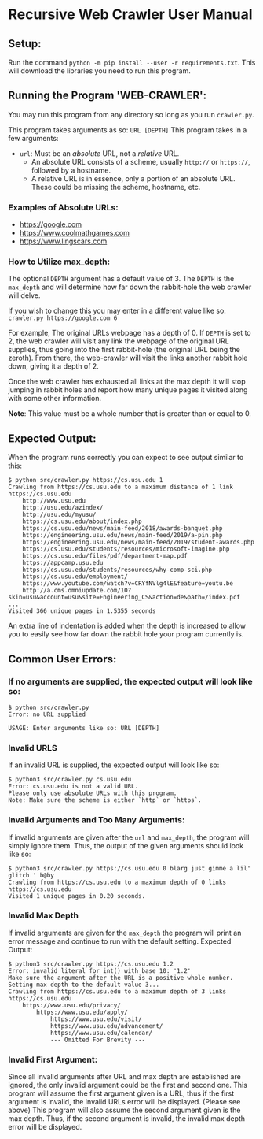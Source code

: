 # Recursive Web Crawler User Manual

## Setup:
Run the command `python -m pip install --user -r requirements.txt`. 
This will download the libraries you need to run this program.

## Running the Program 'WEB-CRAWLER':
You may run this program from any directory so long as you run `crawler.py`.

This program takes arguments as so: `URL [DEPTH]`
This program takes in a few arguments:
* `url`: Must be an *absolute* URL, not a *relative* URL.
  * An absolute URL consists of a scheme, usually `http://` or `https://`, followed by a hostname.
  * A relative URL is in essence, only a portion of an absolute URL. These could be missing the scheme, hostname, etc.

### Examples of Absolute URLs:
* https://google.com
* https://www.coolmathgames.com
* https://www.lingscars.com

### How to Utilize max_depth:
The optional `DEPTH` argument has a default value of 3.
The `DEPTH` is the `max_depth` and will determine how far down the rabbit-hole the web crawler will delve.

If you wish to change this you may enter in a different value like so:
`crawler.py https://google.com 6`

For example, The original URLs webpage has a depth of 0.
If `DEPTH` is set to 2, the web crawler will visit any link the webpage of the original URL supplies, 
thus going into the first rabbit-hole (the original URL being the zeroth).
From there, the web-crawler will visit the links another rabbit hole down, giving it a depth of 2.

Once the web crawler has exhausted all links at the max depth it will stop jumping in rabbit holes and report how many unique pages it visited along with some other information.

__Note__: This value must be a whole number that is greater than or equal to 0.


## Expected Output:
When the program runs correctly you can expect to see output similar to this:
```
$ python src/crawler.py https://cs.usu.edu 1
Crawling from https://cs.usu.edu to a maximum distance of 1 link
https://cs.usu.edu
    http://www.usu.edu
    http://usu.edu/azindex/
    http://usu.edu/myusu/
    https://cs.usu.edu/about/index.php
    https://cs.usu.edu/news/main-feed/2018/awards-banquet.php 
    https://engineering.usu.edu/news/main-feed/2019/a-pin.php
    https://engineering.usu.edu/news/main-feed/2019/student-awards.php
    https://cs.usu.edu/students/resources/microsoft-imagine.php
    https://cs.usu.edu/files/pdf/department-map.pdf
    https://appcamp.usu.edu
    https://cs.usu.edu/students/resources/why-comp-sci.php
    https://cs.usu.edu/employment/
    https://www.youtube.com/watch?v=CRYfNVlg4lE&feature=youtu.be
    http://a.cms.omniupdate.com/10?skin=usu&account=usu&site=Engineering_CS&action=de&path=/index.pcf
...
Visited 366 unique pages in 1.5355 seconds
```

An extra line of indentation is added when the depth is increased to allow you to easily see how far down the rabbit hole your program currently is.


## Common User Errors:
### If no arguments are supplied, the expected output will look like so:
```
$ python src/crawler.py
Error: no URL supplied

USAGE: Enter arguments like so: URL [DEPTH]
```

### Invalid URLS
If an invalid URL is supplied, the expected output will look like so:
```
$ python3 src/crawler.py cs.usu.edu   
Error: cs.usu.edu is not a valid URL.
Please only use absolute URLs with this program.
Note: Make sure the scheme is either `http` or `https`.
```

### Invalid Arguments and Too Many Arguments:
If invalid arguments are given after the `url` and `max_depth`, the program will simply ignore them. Thus, the output of the given arguments should look like so:
```
$ python3 src/crawler.py https://cs.usu.edu 0 blarg just gimme a lil' glitch ' b@by
Crawling from https://cs.usu.edu to a maximum depth of 0 links
https://cs.usu.edu
Visited 1 unique pages in 0.20 seconds.
```

### Invalid Max Depth
If invalid arguments are given for the `max_depth` the program will print an error message and continue to run with the default setting.
Expected Output:
```
$ python3 src/crawler.py https://cs.usu.edu 1.2                                    
Error: invalid literal for int() with base 10: '1.2'
Make sure the argument after the URL is a positive whole number.
Setting max depth to the default value 3...
Crawling from https://cs.usu.edu to a maximum depth of 3 links
https://cs.usu.edu
    https://www.usu.edu/privacy/
        https://www.usu.edu/apply/
            https://www.usu.edu/visit/
            https://www.usu.edu/advancement/
            https://www.usu.edu/calendar/
            --- Omitted For Brevity ---
```

### Invalid First Argument:
Since all invalid arguments after URL and max depth are established are ignored, the only invalid argument could be the first and second one.
This program will assume the first argument given is a URL, thus if the first argument is invalid, the Invalid URLs error will be displayed. (Please see above)
This program will also assume the second argument given is the max depth. Thus, if the second argument is invalid, the invalid max depth error will be displayed.
